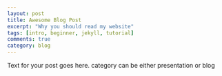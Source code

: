 ```yaml
---
layout: post
title: Awesome Blog Post
excerpt: "Why you should read my website"
tags: [intro, beginner, jekyll, tutorial]
comments: true
category: blog
---
```


Text for your post goes here.
category can be either presentation or blog

